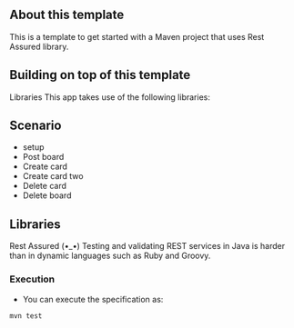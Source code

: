 ## About this template

This is a template to get started with a Maven project that uses Rest Assured library.


## Building on top of this template
Libraries
This app takes use of the following libraries:

## Scenario
* setup
* Post board
* Create card
* Create card two
* Delete card
* Delete board

## Libraries
Rest Assured (•_•) Testing and validating REST services in Java is harder than in dynamic languages such as Ruby and Groovy. 

### Execution

* You can execute the specification as:

```
mvn test
```
